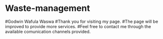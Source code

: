 # Waste-management
#Godwin Wafula Waswa
#Thank you for visiting my page.
#The page will be improved to provide more services.
#Feel free to contact me through the available comunication channels provided.
